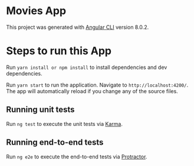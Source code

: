 # Movies App 

This project was generated with [Angular CLI](https://github.com/angular/angular-cli) version 8.0.2.


# Steps to run this App

Run `yarn install or npm install` to install dependencies and dev dependencies.

Run `yarn start` to run the application. Navigate to `http://localhost:4200/`. The app will automatically reload if you change any of the source files.

## Running unit tests

Run `ng test` to execute the unit tests via [Karma](https://karma-runner.github.io).

## Running end-to-end tests

Run `ng e2e` to execute the end-to-end tests via [Protractor](http://www.protractortest.org/).

